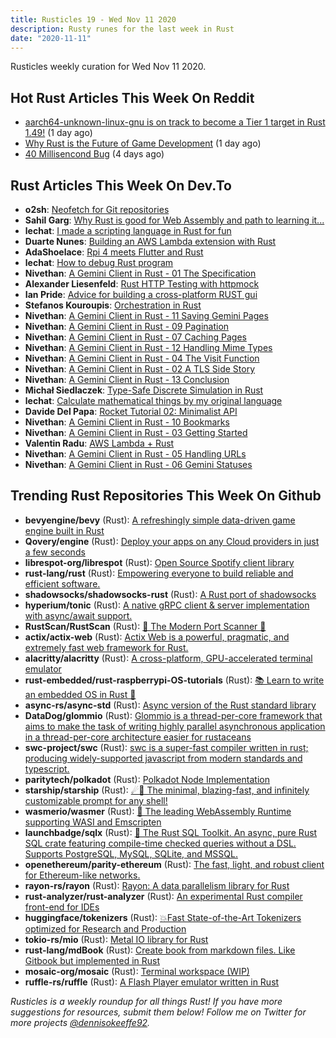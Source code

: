 ```yaml
---
title: Rusticles 19 - Wed Nov 11 2020
description: Rusty runes for the last week in Rust
date: "2020-11-11"
---
```


Rusticles weekly curation for Wed Nov 11 2020.

<Ad />

## Hot Rust Articles This Week On Reddit

- [aarch64-unknown-linux-gnu is on track to become a Tier 1 target in Rust 1.49!](https://www.reddit.com/r/rust/comments/jr074o/aarch64unknownlinuxgnu_is_on_track_to_become_a/) (1 day ago)
- [Why Rust is the Future of Game Development](https://www.reddit.com/r/rust/comments/jqux1s/why_rust_is_the_future_of_game_development/) (1 day ago)
- [40 Millisencond Bug](https://www.reddit.com/r/rust/comments/jp23jq/40_millisencond_bug/) (4 days ago)

<Ad />

## Rust Articles This Week On Dev.To

- **o2sh**: [Neofetch for Git repositories](https://dev.to/o2sh/neofetch-for-git-repositories-439c)
- **Sahil Garg**: [Why Rust is good for Web Assembly and path to learning it...](https://dev.to/real_sahilgarg/why-rust-is-good-for-web-assembly-and-path-to-learning-it-2njf)
- **lechat**: [I made a scripting language in Rust for fun](https://dev.to/lechatthecat/i-made-a-scripting-language-in-rust-for-fun-4o2j)
- **Duarte Nunes**: [Building an AWS Lambda extension with Rust](https://dev.to/aws-builders/building-an-aws-lambda-extension-with-rust-3p81)
- **AdaShoelace**: [Rpi 4 meets Flutter and Rust](https://dev.to/charliefoxtrot/rpi-4-meets-flutter-and-rust-23ma)
- **lechat**: [How to debug Rust program](https://dev.to/lechatthecat/how-to-debug-rust-program-1c4i)
- **Nivethan**: [A Gemini Client in Rust - 01 The Specification](https://dev.to/krowemoh/a-gemini-client-in-rust-01-the-specification-20gn)
- **Alexander Liesenfeld**: [Rust HTTP Testing with httpmock](https://dev.to/alexliesenfeld/rust-http-testing-with-httpmock-2mi0)
- **Ian Pride**: [Advice for building a cross-platform RUST gui](https://dev.to/thefluxapex/advice-for-building-a-cross-platform-rust-gui-34m7)
- **Stefanos Kouroupis**: [Orchestration in Rust](https://dev.to/elasticrash/orchestration-in-rust-549b)
- **Nivethan**: [A Gemini Client in Rust - 11 Saving Gemini Pages](https://dev.to/krowemoh/a-gemini-client-in-rust-11-saving-gemini-pages-3lik)
- **Nivethan**: [A Gemini Client in Rust - 09 Pagination](https://dev.to/krowemoh/a-gemini-client-in-rust-09-pagination-2l6o)
- **Nivethan**: [A Gemini Client in Rust - 07 Caching Pages](https://dev.to/krowemoh/a-gemini-client-in-rust-07-caching-pages-5f8k)
- **Nivethan**: [A Gemini Client in Rust - 12 Handling Mime Types](https://dev.to/krowemoh/a-gemini-client-in-rust-12-handling-mime-types-3jdn)
- **Nivethan**: [A Gemini Client in Rust - 04 The Visit Function](https://dev.to/krowemoh/a-gemini-client-in-rust-04-the-visit-function-1g9j)
- **Nivethan**: [A Gemini Client in Rust - 02 A TLS Side Story](https://dev.to/krowemoh/a-gemini-client-in-rust-02-a-tls-side-story-1dpe)
- **Nivethan**: [A Gemini Client in Rust - 13 Conclusion](https://dev.to/krowemoh/a-gemini-client-in-rust-13-conclusion-2ohn)
- **Michał Siedlaczek**: [Type-Safe Discrete Simulation in Rust](https://dev.to/elshize/type-safe-discrete-simulation-in-rust-3n7d)
- **lechat**: [Calculate mathematical things by my original language](https://dev.to/lechatthecat/calculate-mathematical-things-by-my-original-language-1290)
- **Davide Del Papa**: [Rocket Tutorial 02: Minimalist API](https://dev.to/davidedelpapa/rocket-tutorial-02-minimalist-api-2kl6)
- **Nivethan**: [A Gemini Client in Rust - 10 Bookmarks](https://dev.to/krowemoh/a-gemini-client-in-rust-10-bookmarks-2d2p)
- **Nivethan**: [A Gemini Client in Rust - 03 Getting Started](https://dev.to/krowemoh/a-gemini-client-in-rust-03-getting-started-2130)
- **Valentin Radu**: [AWS Lambda + Rust](https://dev.to/rad_val_/aws-lambda-rust-292g)
- **Nivethan**: [A Gemini Client in Rust - 05 Handling URLs](https://dev.to/krowemoh/a-gemini-client-in-rust-05-handling-urls-59ii)
- **Nivethan**: [A Gemini Client in Rust - 06 Gemini Statuses](https://dev.to/krowemoh/a-gemini-client-in-rust-06-gemini-statuses-1h5)

<Ad />

## Trending Rust Repositories This Week On Github

- **bevyengine/bevy** (Rust): [A refreshingly simple data-driven game engine built in Rust](https://github.com/bevyengine/bevy)
- **Qovery/engine** (Rust): [Deploy your apps on any Cloud providers in just a few seconds](https://github.com/Qovery/engine)
- **librespot-org/librespot** (Rust): [Open Source Spotify client library](https://github.com/librespot-org/librespot)
- **rust-lang/rust** (Rust): [Empowering everyone to build reliable and efficient software.](https://github.com/rust-lang/rust)
- **shadowsocks/shadowsocks-rust** (Rust): [A Rust port of shadowsocks](https://github.com/shadowsocks/shadowsocks-rust)
- **hyperium/tonic** (Rust): [A native gRPC client & server implementation with async/await support.](https://github.com/hyperium/tonic)
- **RustScan/RustScan** (Rust): [🤖 The Modern Port Scanner 🤖](https://github.com/RustScan/RustScan)
- **actix/actix-web** (Rust): [Actix Web is a powerful, pragmatic, and extremely fast web framework for Rust.](https://github.com/actix/actix-web)
- **alacritty/alacritty** (Rust): [A cross-platform, GPU-accelerated terminal emulator](https://github.com/alacritty/alacritty)
- **rust-embedded/rust-raspberrypi-OS-tutorials** (Rust): [📚 Learn to write an embedded OS in Rust 🦀](https://github.com/rust-embedded/rust-raspberrypi-OS-tutorials)
- **async-rs/async-std** (Rust): [Async version of the Rust standard library](https://github.com/async-rs/async-std)
- **DataDog/glommio** (Rust): [Glommio is a thread-per-core framework that aims to make the task of writing highly parallel asynchronous application in a thread-per-core architecture easier for rustaceans](https://github.com/DataDog/glommio)
- **swc-project/swc** (Rust): [swc is a super-fast compiler written in rust; producing widely-supported javascript from modern standards and typescript.](https://github.com/swc-project/swc)
- **paritytech/polkadot** (Rust): [Polkadot Node Implementation](https://github.com/paritytech/polkadot)
- **starship/starship** (Rust): [☄🌌️ The minimal, blazing-fast, and infinitely customizable prompt for any shell!](https://github.com/starship/starship)
- **wasmerio/wasmer** (Rust): [🚀 The leading WebAssembly Runtime supporting WASI and Emscripten](https://github.com/wasmerio/wasmer)
- **launchbadge/sqlx** (Rust): [🧰 The Rust SQL Toolkit. An async, pure Rust SQL crate featuring compile-time checked queries without a DSL. Supports PostgreSQL, MySQL, SQLite, and MSSQL.](https://github.com/launchbadge/sqlx)
- **openethereum/parity-ethereum** (Rust): [The fast, light, and robust client for Ethereum-like networks.](https://github.com/openethereum/parity-ethereum)
- **rayon-rs/rayon** (Rust): [Rayon: A data parallelism library for Rust](https://github.com/rayon-rs/rayon)
- **rust-analyzer/rust-analyzer** (Rust): [An experimental Rust compiler front-end for IDEs](https://github.com/rust-analyzer/rust-analyzer)
- **huggingface/tokenizers** (Rust): [💥Fast State-of-the-Art Tokenizers optimized for Research and Production](https://github.com/huggingface/tokenizers)
- **tokio-rs/mio** (Rust): [Metal IO library for Rust](https://github.com/tokio-rs/mio)
- **rust-lang/mdBook** (Rust): [Create book from markdown files. Like Gitbook but implemented in Rust](https://github.com/rust-lang/mdBook)
- **mosaic-org/mosaic** (Rust): [Terminal workspace (WIP)](https://github.com/mosaic-org/mosaic)
- **ruffle-rs/ruffle** (Rust): [A Flash Player emulator written in Rust](https://github.com/ruffle-rs/ruffle)

_Rusticles is a weekly roundup for all things Rust! If you have more suggestions for resources, submit them below! Follow me on Twitter for more projects [@dennisokeeffe92](https://twitter.com/dennisokeeffe92)._
